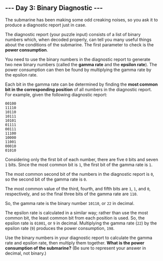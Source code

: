 ## --- Day 3: Binary Diagnostic ---
The submarine has been making some odd creaking noises, so you ask it to produce a diagnostic report just in case.
 
The diagnostic report (your puzzle input) consists of a list of binary numbers which, when decoded properly, can tell you many useful things about the conditions of the submarine. The first parameter to check is the **power consumption**.
 
You need to use the binary numbers in the diagnostic report to generate two new binary numbers (called the **gamma rate** and the **epsilon rate**). The power consumption can then be found by multiplying the gamma rate by the epsilon rate.
 
Each bit in the gamma rate can be determined by finding the **most common bit in the corresponding position** of all numbers in the diagnostic report. For example, given the following diagnostic report:
 
```
00100
11110
10110
10111
10101
01111
00111
11100
10000
11001
00010
01010
```
 
Considering only the first bit of each number, there are five `0` bits and seven `1` bits. Since the most common bit is `1`, the first bit of the gamma rate is `1`.
 
The most common second bit of the numbers in the diagnostic report is `0`, so the second bit of the gamma rate is `0`.
 
The most common value of the third, fourth, and fifth bits are `1`, `1`, and `0`, respectively, and so the final three bits of the gamma rate are `110`.
 
So, the gamma rate is the binary number `10110`, or `22` in decimal.
 
The epsilon rate is calculated in a similar way; rather than use the most common bit, the least common bit from each position is used. So, the epsilon rate is `01001`, or `9` in decimal. Multiplying the gamma rate (`22`) by the epsilon rate (`9`) produces the power consumption, `198`.
 
Use the binary numbers in your diagnostic report to calculate the gamma rate and epsilon rate, then multiply them together. **What is the power consumption of the submarine?** (Be sure to represent your answer in decimal, not binary.)
 